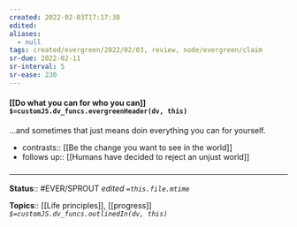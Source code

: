 ```yaml
---
created: 2022-02-03T17:17:38 
edited: 
aliases:
  - null
tags: created/evergreen/2022/02/03, review, node/evergreen/claim
sr-due: 2022-02-11
sr-interval: 5
sr-ease: 230
---
```


#### [[Do what you can for who you can]] `$=customJS.dv_funcs.evergreenHeader(dv, this)`

...and sometimes that just means doin everything you can for yourself.
- contrasts:: [[Be the change you want to see in the world]]
- follows up:: [[Humans have decided to reject an unjust world]]

### <hr class="footnote"/>

**Status**:: #EVER/SPROUT
*edited `=this.file.mtime`*

**Topics**:: [[Life principles]], [[progress]]
*`$=customJS.dv_funcs.outlinedIn(dv, this)`*
